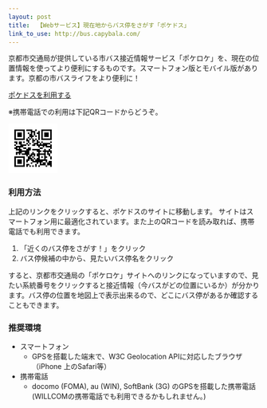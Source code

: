 ```yaml
---
layout: post
title:  【Webサービス】現在地からバス停をさがす「ポケドス」
link_to_use: http://bus.capybala.com/
---
```


京都市交通局が提供している市バス接近情報サービス「ポケロケ」を、現在の位置情報を使ってより便利にするものです。スマートフォン版とモバイル版があります。京都の市バスライフをより便利に！

[ポケドスを利用する](http://bus.capybala.com/)

※携帯電話での利用は下記QRコードからどうぞ。

![QRコード](/images/pokedos/pokedos_qr.gif)

### 利用方法
上記のリンクをクリックすると、ポケドスのサイトに移動します。
サイトはスマートフォン用に最適化されています。また上のQRコードを読み取れば、携帯電話でも利用できます。

1. 「近くのバス停をさがす！」をクリック
2. バス停候補の中から、見たいバス停名をクリック

すると、京都市交通局の「ポケロケ」サイトへのリンクになっていますので、見たい系統番号をクリックすると接近情報（今バスがどの位置にいるか）が分かります。バス停の位置を地図上で表示出来るので、どこにバス停があるか確認することもできます。

### 推奨環境
- スマートフォン
    - GPSを搭載した端末で、W3C Geolocation APIに対応したブラウザ（iPhone 上のSafari等）
- 携帯電話
    - docomo (FOMA), au (WIN), SoftBank (3G) のGPSを搭載した携帯電話 (WILLCOMの携帯電話でも利用できるかもしれません。)

